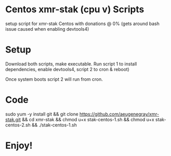 # Centos xmr-stak (cpu v) Scripts
setup script for xmr-stak Centos with donations @ 0%
(gets around bash issue caused when enabling devtools4)

# Setup
Download both scripts, make executable. Run script 1 to install dependencies, enable devtools4, script 2 to cron & reboot)

Once system boots script 2 will run from cron.

# Code
sudo yum -y install git && git clone https://github.com/aeugenegray/xmr-stak.git && cd xmr-stak && chmod u+x stak-centos-1.sh && chmod u+x stak-centos-2.sh && ./stak-centos-1.sh

# Enjoy!
